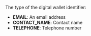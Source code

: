 The type of the digital wallet identifier:
- **EMAIL**: An email address
- **CONTACT_NAME**: Contact name
- **TELEPHONE**: Telephone number
